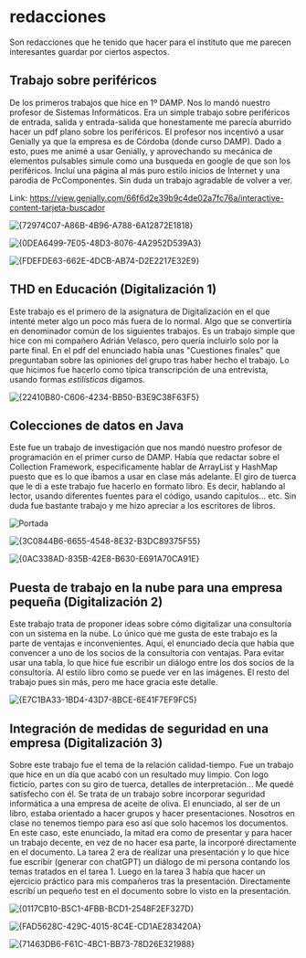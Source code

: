 # redacciones
Son redacciones que he tenido que hacer para el instituto que me parecen interesantes guardar por ciertos aspectos.

## Trabajo sobre periféricos
De los primeros trabajos que hice en 1º DAMP. Nos lo mandó nuestro profesor de Sistemas Informáticos. Era un simple trabajo sobre periféricos de entrada, salida y entrada-salida que honestamente me parecía aburrido hacer un pdf plano sobre los periféricos. El profesor nos incentivó a usar Genially ya que la empresa es de Córdoba (donde curso DAMP). Dado a esto, pues me animé a usar Genially, y aprovechando su mecánica de elementos pulsables simule como una busqueda en google de que son los periféricos. Incluí una página al más puro estilo inicios de Internet y una parodia de PcComponentes. Sin duda un trabajo agradable de volver a ver.

Link: https://view.genially.com/66f6d2e39b9c4de02a7fc76a/interactive-content-tarjeta-buscador

![{72974C07-A86B-4B96-A788-6A12872E1818}](https://github.com/user-attachments/assets/51b0792c-009a-4fd2-a22b-92a55e6132ec)

![{0DEA6499-7E05-48D3-8076-4A2952D539A3}](https://github.com/user-attachments/assets/4c15e3dc-057b-43a5-8efd-50f5fb56658e)

![{FDEFDE63-662E-4DCB-AB74-D2E2217E32E9}](https://github.com/user-attachments/assets/aff32f27-04c5-464e-874e-76ae963e6456)

## THD en Educación (Digitalización 1)
Este trabajo es el primero de la asignatura de Digitalización en el que intenté meter algo un poco más fuera de lo normal. Algo que se convertiría en denominador común de los siguientes trabajos. Es un trabajo simple que hice con mi compañero Adrián Velasco, pero quería incluirlo solo por la parte final. En el pdf del enunciado había unas "Cuestiones finales" que preguntaban sobre las opiniones del grupo tras haber hecho el trabajo. Lo que hicimos fue hacerlo como típica transcripción de una entrevista, usando formas _estilísticas_ digamos.

![{22410B80-C606-4234-BB50-B3E9C38F63F5}](https://github.com/user-attachments/assets/435bc9b8-b7d8-40ce-83d2-a53ef9bbad88)


## Colecciones de datos en Java
Este fue un trabajo de investigación que nos mandó nuestro profesor de programación en el primer curso de DAMP. Había que redactar sobre el Collection Framework, especificamente hablar de ArrayList y HashMap puesto que es lo que ibamos a usar en clase más adelante. El giro de tuerca que le di a este trabajo fue hacerlo en formato libro. Es decir, hablando al lector, usando diferentes fuentes para el código, usando capitulos... etc. Sin duda fue bastante trabajo y me hizo apreciar a los escritores de libros.

![Portada](https://github.com/user-attachments/assets/efb1e1d9-1bf7-4354-9b84-d562c3c1158e)

![{3C0844B6-6655-4548-8E32-B3DC89375F55}](https://github.com/user-attachments/assets/fea4be64-999b-4040-ad47-4bb3324fb609)

![{0AC338AD-835B-42E8-B630-E691A70CA91E}](https://github.com/user-attachments/assets/b7324dd5-05e4-4f69-846f-4a2c88e5592c)

## Puesta de trabajo en la nube para una empresa pequeña (Digitalización 2)
Este trabajo trata de proponer ideas sobre cómo digitalizar una consultoría con un sistema en la nube. Lo único que me gusta de este trabajo es la parte de ventajas e inconvenientes. Aquí, el enunciado decía que había que convencer a uno de los socios de la consultoria con ventajas. Para evitar usar una tabla, lo que hice fue escribir un diálogo entre los dos socios de la consultoría. Al estilo libro como se puede ver en las imágenes. El resto del trabajo pues sin más, pero me hace gracia este detalle.

![{E7C1BA33-1BD4-43D7-8BCE-6E41F7EF9FC5}](https://github.com/user-attachments/assets/8cd74efe-83cf-4ded-83da-e5f416bf77eb)

## Integración de medidas de seguridad en una empresa (Digitalización 3)
Sobre este trabajo fue el tema de la relación calidad-tiempo. Fue un trabajo que hice en un día que acabó con un resultado muy limpio. Con logo ficticio, partes con su giro de tuerca, detalles de interpretación... Me quedé satisfecho con él. Se trata de un trabajo sobre incorporar seguridad informática a una empresa de aceite de oliva. El enunciado, al ser de un libro, estaba orientado a hacer grupos y hacer presentaciones. Nosotros en clase no tenemos tiempo para eso así que solo hacemos los documentos. En este caso, este enunciado, la mitad era como de presentar y para hacer un trabajo decente, en vez de no hacer esa parte, la incorporé directamente en el documento. La tarea 2 era de realizar una presentación y lo que hice fue escribir (generar con chatGPT) un diálogo de mi persona contando los temas tratados en el tarea 1. Luego en la tarea 3 había que hacer un ejercicio práctico para mis compañeros tras la presentación. Directamente escribí un pequeño test en el documento sobre lo visto en la presentación.

![{0117CB10-B5C1-4FBB-BCD1-2548F2EF327D}](https://github.com/user-attachments/assets/5464f2dd-b05c-4155-88de-646ce66da380)

![{FAD5628C-429C-4015-8C4E-CD1AE283420A}](https://github.com/user-attachments/assets/8519730f-c076-427d-ae57-14d20a681913)

![{71463DB6-F61C-4BC1-BB73-78D26E321988}](https://github.com/user-attachments/assets/eb58350d-7f64-4fe1-bfa6-a1eebe39c6c6)






